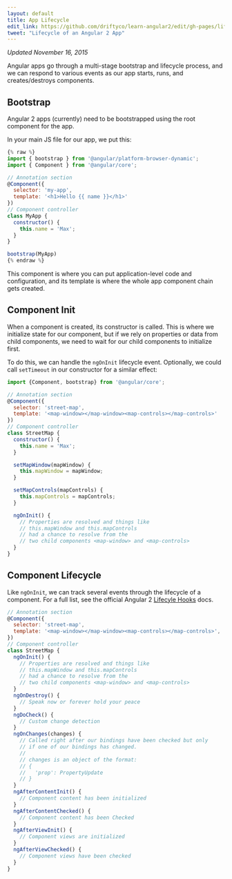 ```yaml
---
layout: default
title: App Lifecycle
edit_link: https://github.com/driftyco/learn-angular2/edit/gh-pages/lifecycle/index.md
tweet: "Lifecycle of an Angular 2 App"
---
```


_Updated November 16, 2015_

Angular apps go through a multi-stage bootstrap and lifecycle process, and we can
respond to various events as our app starts, runs, and creates/destroys components.

## Bootstrap

Angular 2 apps (currently) need to be bootstrapped using the root component for the app.

In your main JS file for our app, we put this:

```javascript
{% raw %}
import { bootstrap } from '@angular/platform-browser-dynamic';
import { Component } from '@angular/core';

// Annotation section
@Component({
  selector: 'my-app',
  template: '<h1>Hello {{ name }}</h1>'
})
// Component controller
class MyApp {
  constructor() {
    this.name = 'Max';
  }
}

bootstrap(MyApp)
{% endraw %}
```

This component is where you can put application-level code and configuration, and its template
is where the whole app component chain gets created.

## Component Init

When a component is created, its constructor is called. This is where we initialize state
for our component, but if we rely on properties or data from child components, we need
to wait for our child components to initialize first.

To do this, we can handle the `ngOnInit` lifecycle event. Optionally, we could call `setTimeout` in our constructor for a similar effect:

```javascript
import {Component, bootstrap} from '@angular/core';

// Annotation section
@Component({
  selector: 'street-map',
  template: '<map-window></map-window><map-controls></map-controls>'
})
// Component controller
class StreetMap {
  constructor() {
    this.name = 'Max';
  }

  setMapWindow(mapWindow) {
    this.mapWindow = mapWindow;
  }

  setMapControls(mapControls) {
    this.mapControls = mapControls;
  }

  ngOnInit() {
    // Properties are resolved and things like
    // this.mapWindow and this.mapControls
    // had a chance to resolve from the
    // two child components <map-window> and <map-controls>
  }
}
```

## Component Lifecycle

Like `ngOnInit`, we can track several events through the lifecycle of a component. For a full
list, see the official Angular 2 [Lifecyle Hooks](https://angular.io/docs/ts/latest/guide/lifecycle-hooks.html) docs.

```javascript
// Annotation section
@Component({
  selector: 'street-map',
  template: '<map-window></map-window><map-controls></map-controls>',
})
// Component controller
class StreetMap {
  ngOnInit() {
    // Properties are resolved and things like
    // this.mapWindow and this.mapControls
    // had a chance to resolve from the
    // two child components <map-window> and <map-controls>
  }
  ngOnDestroy() {
    // Speak now or forever hold your peace
  }
  ngDoCheck() {
    // Custom change detection
  }
  ngOnChanges(changes) {
    // Called right after our bindings have been checked but only
    // if one of our bindings has changed.
    //
    // changes is an object of the format:
    // {
    //   'prop': PropertyUpdate
    // }
  }
  ngAfterContentInit() {
    // Component content has been initialized
  }
  ngAfterContentChecked() {
    // Component content has been Checked
  }
  ngAfterViewInit() {
    // Component views are initialized
  }
  ngAfterViewChecked() {
    // Component views have been checked
  }
}
```
